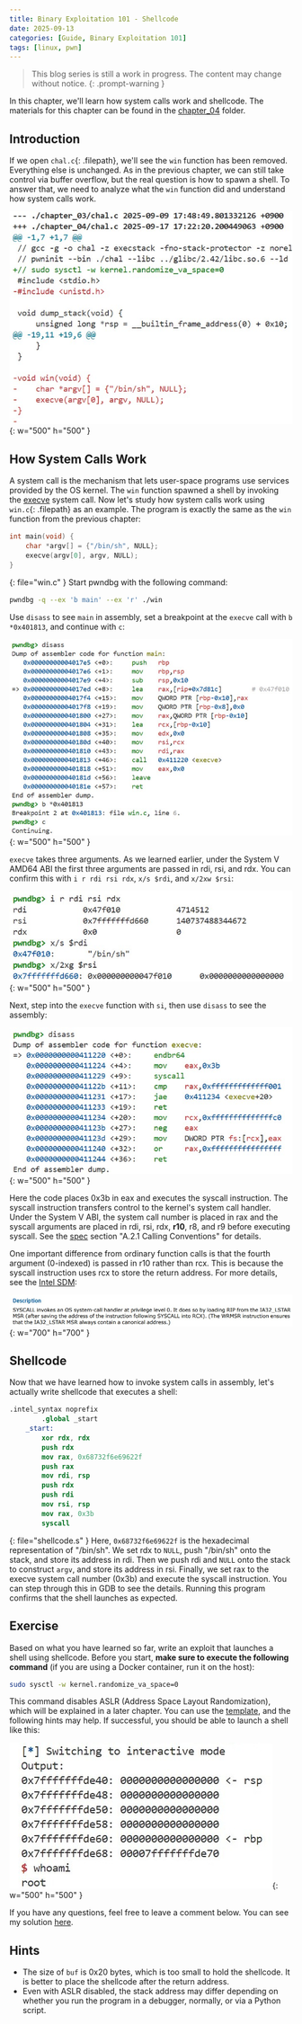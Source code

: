 ```yaml
---
title: Binary Exploitation 101 - Shellcode
date: 2025-09-13
categories: [Guide, Binary Exploitation 101]
tags: [linux, pwn]
---
```


> This blog series is still a work in progress. The content may change without notice.
{: .prompt-warning }

In this chapter, we'll learn how system calls work and shellcode. The materials for this chapter can be found in the [chapter_04](https://github.com/r1ru/binary-exploitation-101/tree/main/chapter_04) folder.

## Introduction
If we open `chal.c`{: .filepath}, we'll see the `win` function has been removed. Everything else is unchanged. As in the previous chapter, we can still take control via buffer overflow, but the real question is how to spawn a shell. To answer that, we need to analyze what the `win` function did and understand how system calls work.

![](/assets/img/posts/2025-09-13-12/0.jpg){: w="500" h="500" }

## How System Calls Work
A system call is the mechanism that lets user-space programs use services provided by the OS kernel. The `win` function spawned a shell by invoking the [execve](https://man7.org/linux/man-pages/man2/execve.2.html) system call. Now let's study how system calls work using `win.c`{: .filepath} as an example. The program is exactly the same as the `win` function from the previous chapter:
```c
int main(void) {
    char *argv[] = {"/bin/sh", NULL};
    execve(argv[0], argv, NULL);
}
```
{: file="win.c" }
Start pwndbg with the following command:
```bash
pwndbg -q --ex 'b main' --ex 'r' ./win
```
Use `disass` to see `main` in assembly, set a breakpoint at the `execve` call with `b *0x401813`, and continue with `c`:

![](/assets/img/posts/2025-09-13-12/1.jpg){: w="500" h="500" }

`execve` takes three arguments. As we learned earlier, under the System V AMD64 ABI the first three arguments are passed in rdi, rsi, and rdx. You can confirm this with `i r rdi rsi rdx`, `x/s $rdi`, and `x/2xw $rsi`:

![](/assets/img/posts/2025-09-13-12/2.jpg){: w="500" h="500" }

Next, step into the `execve` function with `si`, then use `disass` to see the assembly:

![](/assets/img/posts/2025-09-13-12/3.jpg){: w="500" h="500" }

Here the code places 0x3b in eax and executes the syscall instruction. The syscall instruction transfers control to the kernel's system call handler. Under the System V ABI, the system call number is placed in rax and the syscall arguments are placed in rdi, rsi, rdx, **r10**, r8, and r9 before executing syscall. See the [spec](https://gitlab.com/x86-psABIs/x86-64-ABI) section "A.2.1 Calling Conventions" for details.

One important difference from ordinary function calls is that the fourth argument (0-indexed) is passed in r10 rather than rcx. This is because the syscall instruction uses rcx to store the return address. For more details, see the [Intel SDM](https://www.intel.com/content/www/us/en/developer/articles/technical/intel-sdm.html):

![](/assets/img/posts/2025-09-13-12/4.jpg){: w="700" h="700" }

## Shellcode
Now that we have learned how to invoke system calls in assembly, let's actually write shellcode that executes a shell:
```nasm
.intel_syntax noprefix
        .global _start
    _start:
        xor rdx, rdx
        push rdx
        mov rax, 0x68732f6e69622f
        push rax 
        mov rdi, rsp
        push rdx
        push rdi 
        mov rsi, rsp 
        mov rax, 0x3b
        syscall
```
{: file="shellcode.s" }
Here, `0x68732f6e69622f` is the hexadecimal representation of "/bin/sh". We set rdx to `NULL`, push "/bin/sh" onto the stack, and store its address in rdi. Then we push rdi and `NULL` onto the stack to construct `argv`, and store its address in rsi. Finally, we set rax to the execve system call number (0x3b) and execute the syscall instruction. You can step through this in GDB to see the details. Running this program confirms that the shell launches as expected.

## Exercise
Based on what you have learned so far, write an exploit that launches a shell using shellcode. Before you start, **make sure to execute the following command** (if you are using a Docker container, run it on the host):
```bash
sudo sysctl -w kernel.randomize_va_space=0
```
This command disables ASLR (Address Space Layout Randomization), which will be explained in a later chapter. You can use the [template](https://github.com/r1ru/binary-exploitation-101/blob/main/exploit_template.py), and the following hints may help. If successful, you should be able to launch a shell like this:

![](/assets/img/posts/2025-09-13-12/5.jpg){: w="500" h="500" }

If you have any questions, feel free to leave a comment below. You can see my solution [here](https://github.com/r1ru/binary-exploitation-101/blob/main/chapter_04/solution.py).

## Hints
- The size of `buf` is 0x20 bytes, which is too small to hold the shellcode. It is better to place the shellcode after the return address.
- Even with ASLR disabled, the stack address may differ depending on whether you run the program in a debugger, normally, or via a Python script.